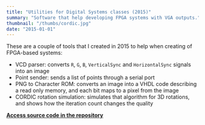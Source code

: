 ```yaml
---
title: "Utilities for Digital Systems classes (2015)"
summary: "Software that help developing FPGA systems with VGA outputs."
thumbnail: "/thumbs/cordic.jpg"
date: "2015-01-01"
---
```


These are a couple of tools that I created in 2015 to help when creating of FPGA-based systems:
- VCD parser: converts `R`, `G`, `B`, `VerticalSync` and `HorizontalSync` signals into an image
- Point sender: sends a list of points through a serial port
- PNG to Character ROM: converts an image into a VHDL code describing a read only memory, and each bit maps to a pixel from the image
- CORDIC rotation simulation: simulates that algorithm for 3D rotations, and shows how the iteration count changes the quality

**[Access source code in the repository](https://github.com/gzalo/sistemas-digitales)**
